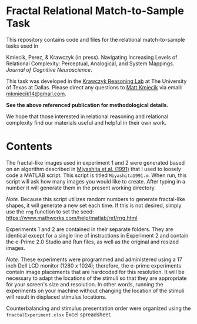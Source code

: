 # Fractal Relational Match-to-Sample Task

This repository contains code and files for the relational match-to-sample tasks used in

Kmiecik, Perez, & Krawczyk (in press). Navigating Increasing Levels of Relational Complexity: Perceptual, Analogical, and System Mappings. _Journal of Cognitive Neuroscience_.

This task was developed in the [Krawczyk Reasoning Lab](https://www.utdallas.edu/reasoninglab/) at The University of Texas at Dallas. Please direct any questions to [Matt Kmiecik](https://mattkmiecik.com/cv.html) via email: mkmiecik14@gmail.com.

**See the above referenced publication for methodological details.**

We hope that those interested in relational reasoning and relational complexity find our materials useful and helpful in their own work. 

# Contents

The fractal-like images used in experiment 1 and 2 were generated based on an algorithm described in [Miyashita et al. (1991)](https://github.com/mkmiecik14/fractal-rmts/blob/master/Miyashita-1991-Generation%20of%20fractal%20patters%20for%20probing%20the%20visual%20memory.pdf) that I used to loosely code a MATLAB script. This script is titled `Miyashita1991.m`. When run, this script will ask how many images you would like to create. After typing in a number it will generate them in the present working directory.

*Note.* Because this script utilizes random numbers to generate fractal-like shapes, it will generate a new set each time. If this is not desired, simply use the `rng` function to set the seed: https://www.mathworks.com/help/matlab/ref/rng.html

Experiments 1 and 2 are contained in their separate folders. They are identical except for a single line of instructions in Experiment 2 and contain the e-Prime 2.0 Studio and Run files, as well as the original and resized images.

*Note.* These experiments were programmed and administered using a 17 inch Dell LCD monitor (1280 x 1024); therefore, the e-prime experiments contain image placements that are hardcoded for this resolution. It will be necessary to adapt the locations of the stimuli so that they are appropriate for your screen's size and resolution. In other words, running the experiments on your machine without changing the location of the stimuli will result in displaced stimulus locations.

Counterbalancing and stimulus presentation order were organized using the `fractalExperiment.xlsx` Excel spreadsheet.

